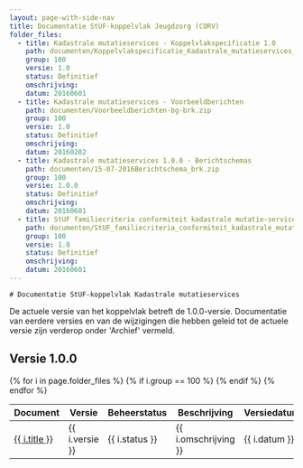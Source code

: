 ```yaml
---
layout: page-with-side-nav
title: Documentatie StUF-koppelvlak Jeugdzorg (CORV)
folder_files:
  - title: Kadastrale mutatieservices - Koppelvlakspecificatie 1.0
    path: documenten/Koppelvlakspecificatie_Kadastrale_mutatieservices_v1.0.0_20160601.pdf
    group: 100
    versie: 1.0
    status: Definitief
    omschrijving: 
    datum: 20160601
  - title: Kadastrale mutatieservices - Voorbeeldberichten
    path: documenten/Voorbeeldberichten-bg-brk.zip
    group: 100
    versie: 1.0
    status: Definitief
    omschrijving: 
    datum: 20160202
  - title: Kadastrale mutatieservices 1.0.0 - Berichtschemas
    path: documenten/15-07-2016Berichtschema_brk.zip
    group: 100
    versie: 1.0.0
    status: Definitief
    omschrijving: 
    datum: 20160601
  - title: StUF familiecriteria conformiteit kadastrale mutatie-services
    path: documenten/StUF_familiecriteria_conformiteit_kadastrale_mutatie-services_0.2.pdf
    group: 100
    versie: 1.0
    status: Definitief
    omschrijving: 
    datum: 20160601
---
```

<!--  - title: Kadastrale mutatieservices - Koppelvlakspecificatie
    path: documenten/Koppelvlakspecificatie_Kadastrale_mutatieservices_v0.9.1_20160518.pdf
    group: "091"
    versie: 0.9.1
    status: "In bewerking"
    omschrijving: 
    datum: 
  - title: Kadastrale mutatieservices - Koppelvlakspecificatie - met wijzigingen tov versie 0.9
    path: documenten/Koppelvlakspecificatie_Kadastrale_mutatieservices_v0.9.1_20160518_met_renvooi_tov_9.0.pdf
    group: "091"
    versie: 0.9.1
    status: "In bewerking"
    omschrijving: 
    datum: 
  - title: Kadastrale mutatieservices 0.9.1 - Berichtschemas
    path: documenten/18-05-2016Berichtschema_brk.zip
    group: "091"
    versie: 0.9.1
    status: "Ter vaststelling"
    omschrijving: 
    datum: 
  - title: Koppelvlak Kadastrale mutatieservices - Reacties en verwerking consultatie op v0.9
    path: documenten/Koppelvlak_Kadastrale_mutatieservices_-_Reacties_en_verwerking_consultatie_v0.9_20160518.pdf
    group: "091"
    versie: 
    status: Definitief
    omschrijving: 
    datum: 
  - title: Kadastrale mutatieservices - Berichtschema's
    path: documenten/Berichtschema_brk.zip
    group: "090"
    versie: 0.9
    status: "In bewerking"
    omschrijving: 
    datum: 
  - title: Kadastrale mutatieservices - Koppelvlakspecificatie 0.9
    path: documenten/Koppelvlakspecificatie_Kadastrale_mutatieservices_v0.9_20160201.pdf
    group: "090"
    versie: 0.9
    status: "In bewerking"
    omschrijving: 
    datum: 
  - title: Kadastrale mutatieservices - Reviewformulier
    path: documenten/Reactie-formulier_openbare_consultatie_Kadastrale_Mutaties.zip
    group: "090"
    versie: 1.0
    status: Definitief
    omschrijving: 
    datum: -->

    # Documentatie StUF-koppelvlak Kadastrale mutatieservices

De actuele versie van het koppelvlak betreft de 1.0.0-versie. Documentatie van eerdere versies en van de wijzigingen die hebben geleid tot de actuele versie zijn verderop onder 'Archief' vermeld.

## Versie 1.0.0

<table>
	<thead>
		<tr>
			<th>Document</th><th>Versie</th><th>Beheerstatus</th><th>Beschrijving</th><th>Versiedatum</th>
		</tr>
	</thead>
	<tbody>
		{% for i in page.folder_files %}
			{% if i.group == 100 %} 
				<tr>
					<td>
					  <a href="{{ i.path | base_url }}">
						{{ i.title }}
					  </a>
					</td>
					<td>{{ i.versie }}</td>
					<td>{{ i.status }}</td>
					<td>{{ i.omschrijving }}</td>
					<td>{{ i.datum }}</td>
				</tr>
			{% endif %} 
		{% endfor %}
	</tbody>
</table>
<!--
## Versie 0.9.1

<table>
	<thead>
		<tr>
			<th>Document</th><th>Versie</th><th>Beheerstatus</th><th>Beschrijving</th>
		</tr>
	</thead>
	<tbody>
		{% for i in page.folder_files %}
			{% if i.group == "091" %} 
				<tr>
					<td>
					  <a href="{{ i.path | base_url }}">
						{{ i.title }}
					  </a>
					</td>
					<td>{{ i.versie }}</td>
					<td>{{ i.status }}</td>
					<td>{{ i.omschrijving }}</td>
				</tr>
			{% endif %} 
		{% endfor %}
	</tbody>
</table>

## Versie 0.9.0

<table>
	<thead>
		<tr>
			<th>Document</th><th>Versie</th><th>Beheerstatus</th><th>Beschrijving</th>
		</tr>
	</thead>
	<tbody>
		{% for i in page.folder_files %}
			{% if i.group == "090" %} 
				<tr>
					<td>
					  <a href="{{ i.path | base_url }}">
						{{ i.title }}
					  </a>
					</td>
					<td>{{ i.versie }}</td>
					<td>{{ i.status }}</td>
					<td>{{ i.omschrijving }}</td>
				</tr>
			{% endif %} 
		{% endfor %}
	</tbody>
</table> -->
